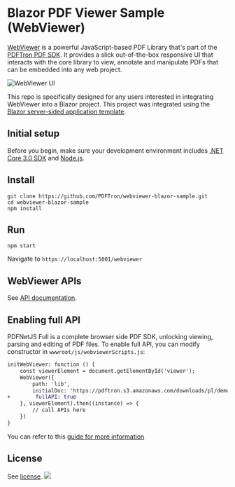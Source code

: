 # Blazor PDF Viewer Sample (WebViewer)

[WebViewer](https://www.pdftron.com/webviewer) is a powerful JavaScript-based PDF Library that's part of the [PDFTron PDF SDK](https://www.pdftron.com). It provides a slick out-of-the-box responsive UI that interacts with the core library to view, annotate and manipulate PDFs that can be embedded into any web project.

![WebViewer UI](https://github.com/PDFTron/webviewer-blazor-sample/raw/master/sample.png)

This repo is specifically designed for any users interested in integrating WebViewer into a Blazor project. This project was integrated using the [Blazor server-sided application template](https://docs.microsoft.com/en-us/aspnet/core/blazor/get-started?view=aspnetcore-3.0&tabs=visual-studio).

## Initial setup

Before you begin, make sure your development environment includes [.NET Core 3.0 SDK](https://dotnet.microsoft.com/download/dotnet-core/3.0) and [Node.js](https://nodejs.org/en/).

## Install

```
git clone https://github.com/PDFTron/webviewer-blazor-sample.git
cd webviewer-blazor-sample
npm install
```

## Run

```
npm start
```

Navigate to `https://localhost:5001/webviewer`

## WebViewer APIs

See [API documentation](https://www.pdftron.com/documentation/web/guides/ui/apis).

## Enabling full API

PDFNetJS Full is a complete browser side PDF SDK, unlocking viewing, parsing and editing of PDF files. To enable full API, you can modify constructor in `wwwroot/js/webviewerScripts.js`:

```diff
initWebViewer: function () {
    const viewerElement = document.getElementById('viewer');
    WebViewer({
        path: 'lib',
        initialDoc: 'https://pdftron.s3.amazonaws.com/downloads/pl/demo-annotated.pdf', // replace with your own PDF file
+        fullAPI: true
    }, viewerElement).then((instance) => {
        // call APIs here
    })
}
```

You can refer to this [guide for more information](https://www.pdftron.com/documentation/web/guides/pdfnetjsfull-getting-started)

## License

See [license](./LICENSE).
![](https://onepixel.pdftron.com/webviewer-blazor-sample)
